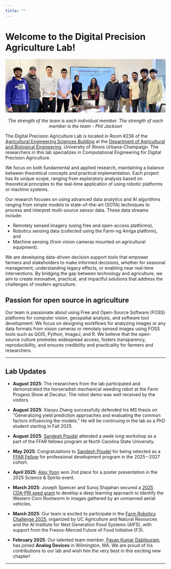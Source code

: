 ```yaml
---
title: ""
---
```


<!-- ![](./new_images/Lab_group_photo_030325.jpg#right)

### Assistant Professor (Digital Precision Agriculture) <br>
[Agricultural and Biological Engineering](https://abe.illinois.edu/directory/sunoj), <br>
University of Illinois Urbana-Champaign, Urbana, IL 61801. <br>
Email: sunoj[at]illinois.edu <br>

# [![GitHub](https://img.shields.io/badge/GitHub-000?style=flat&logo=github)](https://github.com/sunojshajahan)     [![Twitter](https://img.shields.io/badge/Twitter-1DA1F2?style=flat&logo=twitter)](https://twitter.com/sunojshajahan)  [![ResearchGate](https://img.shields.io/badge/ResearchGate-0cb?style=flat&logo=researchgate)](https://www.researchgate.net/profile/Sunoj-Shajahan-2)     -->

<!-- [Sunoj Shajahan CV](SunojCV_October10_2022.pdf) -->
# Welcome to the Digital Precision Agriculture Lab!  

![](./images/Lab_group_photo_030325.jpg)
<p style="text-align: center;"> <em>The strength of the team is each individual member. The strength of each member is the team - Phil Jackson</em> </p>


The Digital Precision Agriculture Lab is located in Room #236 of the [Agricultural Engineering Sciences Building](https://maps.app.goo.gl/RmhaJGFe6cYfWJEN7) at the [Department of Agricultural and Biological Engineering](https://abe.illinois.edu/), University of Illinois Urbana-Champaign. The researchers in this lab specializes in Computational Engineering for Digital Precision Agriculture.  

We focus on both fundamental and applied research, maintaining a balance between theoretical concepts and practical implementation. Each project has its unique scope, ranging from exploratory analysis based on theoretical principles to the real-time application of using robotic platforms or machine systems.  

Our research focuses on using advanced data analytics and AI algorithms ranging from simple models to state-of-the-art (SOTA) techniques to process and interpret multi-source sensor data. These data streams include:  
- Remotely sensed imagery (using free and open-access platforms),  
- Robotics sensing data (collected using the Farm-ng Amiga platform), and  
- Machine sensing (from vision cameras mounted on agricultural equipment).  

We are developing data-driven decision support tools that empower farmers and stakeholders to make informed decisions, whether for seasonal management, understanding legacy effects, or enabling near real-time interventions. By bridging the gap between technology and agriculture, we aim to create innovative, practical, and impactful solutions that address the challenges of modern agriculture.  

## Passion for open source in agriculture

Our team is passionate about using Free and Open-Source Software (FOSS) platforms for computer vision, geospatial analysis, and software tool development. We focus on designing workflows for analyzing images or any data formats from vision cameras or remotely sensed images using FOSS tools such as QGIS, Python, ImageJ, and R. We believe that the open-source culture promotes widespread access, fosters transparency, reproducibility, and ensures credibility and practicality for farmers and researchers.  

<!-- Thank you for visiting! Explore our website to learn more about our **research areas**, meet our talented **team members**, and discover our **publications**, **awards**, and **events**. Together, we’re working toward a smarter, more sustainable future for agriculture.   -->

---

## Lab Updates  

+ **August 2025**: The researchers from the lab participated and demonstrated the horseradish mechanical weeding robot at the Farm Progess Show at Decatur. The robot demo was well received by the visitors. 

+ **August 2025**: Xiaoyu Zhang successfully defended his MS thesis on "Generalizing yield prediction approaches and evaluating the common factors influencing the models." He will be continuing in the lab as a PhD student starting in Fall 2025. 

+ **August 2025**: [Sandesh Poudel](https://www.linkedin.com/in/sandesh-poudel-733b59110/) attended a week long workshop as a part of the FFAR fellows program at North Carolina State University.

+ **May 2025**: Congratulations to [Sandesh Poudel](https://www.linkedin.com/in/sandesh-poudel-733b59110/) for being selected as a [FFAR Fellow](https://extension.illinois.edu/news-releases/two-aces-doctoral-students-receive-prestigious-ffar-fellowships) for professional development program in the 2025--2027 cohort.

+ **April 2025**: [Alex Yoon](https://www.linkedin.com/in/seungwookyoon/) won 2nd place for a poster presentation in the 2025 Science & Spirits event.

+ **March 2025**: Joseph Spencer and Sunoj Shajahan secured a [2025 CDA-PRI seed grant](https://blogs.illinois.edu/view/7447/1641183321) to develop a deep learning approach to identify the Western Corn Rootworm in images gathered by an unmanned aerial vehicles.

+ **March 2025**: Our team is excited to participate in the [Farm Robotics Challenge 2025](https://www.farmroboticschallenge.ai/2025), organized by UC Agriculture and Natural Resources and the AI Institute for Next Generation Food Systems (AIFS), with support from the Fresno-Merced Future of Food Initiative (F3).

+ **February 2025**: Our talented team member, [Pavan Kumar Dabilpuram](https://www.linkedin.com/in/pkd999/), has joined **Analog Devices** in Wilmington, MA. We are proud of his contributions to our lab and wish him the very best in this exciting new chapter!  

---